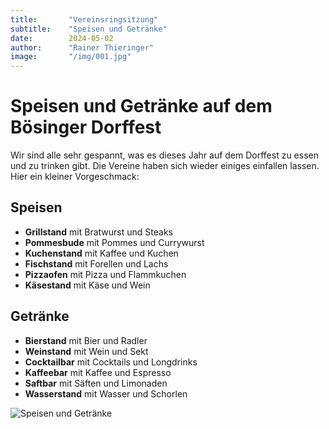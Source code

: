 ```yaml
---
title:       "Vereinsringsitzung"
subtitle:    "Speisen und Getränke"
date:        2024-05-02
author:      "Rainer Thieringer"
image:       "/img/001.jpg"
---
```


# Speisen und Getränke auf dem Bösinger Dorffest

Wir sind alle sehr gespannt, was es dieses Jahr auf dem Dorffest zu essen und zu trinken gibt. Die Vereine haben sich wieder einiges einfallen lassen. Hier ein kleiner Vorgeschmack:

## Speisen

- **Grillstand** mit Bratwurst und Steaks
- **Pommesbude** mit Pommes und Currywurst
- **Kuchenstand** mit Kaffee und Kuchen
- **Fischstand** mit Forellen und Lachs
- **Pizzaofen** mit Pizza und Flammkuchen
- **Käsestand** mit Käse und Wein

## Getränke

- **Bierstand** mit Bier und Radler
- **Weinstand** mit Wein und Sekt
- **Cocktailbar** mit Cocktails und Longdrinks
- **Kaffeebar** mit Kaffee und Espresso
- **Saftbar** mit Säften und Limonaden
- **Wasserstand** mit Wasser und Schorlen

![Speisen und Getränke](/img/002.jpg)
